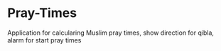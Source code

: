 Pray-Times
==========

Application for calcularing Muslim pray times, show direction for qibla, alarm for start pray times
